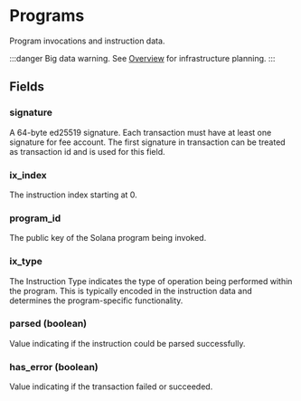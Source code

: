 # Programs

Program invocations and instruction data.

:::danger
Big data warning. See [Overview](./) for infrastructure planning.
:::

## Fields

### signature
A 64-byte ed25519 signature. 
Each transaction must have at least one signature for fee account. The first signature in transaction can be treated as transaction id and is used for this field.
### ix_index
The instruction index starting at 0.
### program_id
The public key of the Solana program being invoked.
### ix_type
The Instruction Type indicates the type of operation being performed within the program. This is typically encoded in the instruction data and determines the program-specific functionality.

### parsed (boolean)
Value indicating if the instruction could be parsed successfully.

### has_error (boolean)
Value indicating if the transaction failed or succeeded.